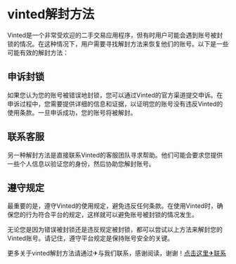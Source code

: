 # vinted解封方法

Vinted是一个非常受欢迎的二手交易应用程序，但有时用户可能会遇到账号被封锁的情况。在这种情况下，用户需要寻找解封方法来恢复他们的账号。以下是一些可能有效的解封方法：

## 申诉封锁

如果您认为您的账号被错误地封锁，您可以通过Vinted的官方渠道提交申诉。在申诉过程中，您需要提供详细的信息和证据，以证明您的账号没有违反Vinted的使用条款。一旦申诉成功，您的账号将被解封。

## 联系客服

另一种解封方法是直接联系Vinted的客服团队寻求帮助。他们可能会要求您提供一些个人信息以验证您的身份，然后协助您解封账号。

## 遵守规定

最重要的是，遵守Vinted的使用规定，避免违反任何条款。在使用Vinted时，确保您的行为符合平台的规定，这样就可以避免账号被封锁的情况发生。

无论您是因为错误被封锁还是违反规定被封锁，都可以尝试以上方法来解封您的Vinted账号。请记住，遵守平台规定是保持账号安全的关键。

更多关于vinted解封方法请通过✈与我们联系，感谢阅读，谢谢！[点击这里✈联系](https://t.me/LM999bot)